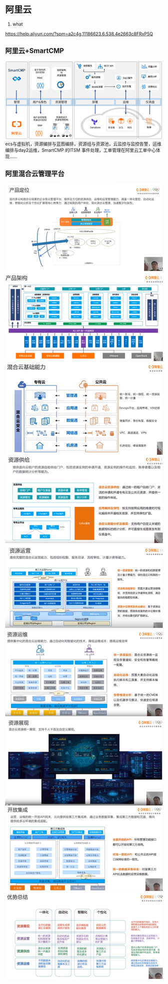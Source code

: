# 阿里云
1. what

https://help.aliyun.com/?spm=a2c4g.11186623.6.538.4e2663c8FRxP5Q

## 阿里云+SmartCMP
![ali](../../picture/ali.png)
ecs与虚拟机，资源编排与蓝图编排，资源组与资源池，云监控与监控告警，运维编排与day2运维，SmartCMP 的ITSM  事件处理，工单管理在阿里云工单中心体现......

## 阿里混合云管理平台

![ali](../../picture/ali-cmp01.png)
![ali](../../picture/ali-cmp02.png)
![ali](../../picture/ali-cmp03.png)
![ali](../../picture/ali-cmp04.png)
![ali](../../picture/ali-cmp05.png)
![ali](../../picture/ali-cmp06.png)
![ali](../../picture/ali-cmp07.png)
![ali](../../picture/ali-cmp08.png)
![ali](../../picture/ali-cmp09.png)